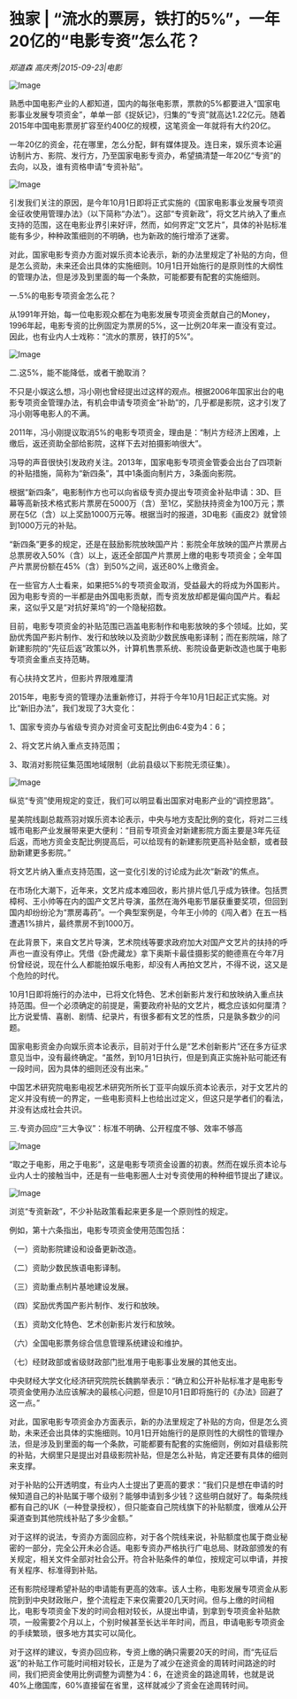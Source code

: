 # 独家 | “流水的票房，铁打的5%”，一年20亿的“电影专资”怎么花？

*郑道森 高庆秀|2015-09-23|电影*

![Image](http://static.ylzbl.com/uploads/ueditor/php/upload/image/20171018/1508322211486418.jpeg)

熟悉中国电影产业的人都知道，国内的每张电影票，票款的5%都要进入“国家电影事业发展专项资金”，单单一部《捉妖记》，归集的“专资”就高达1.22亿元。随着2015年中国电影票房扩容至约400亿的规模，这笔资金一年就将有大约20亿。

一年20亿的资金，花在哪里，怎么分配，鲜有媒体提及。连日来，娱乐资本论遍访制片方、影院、发行方，乃至国家电影专资办，希望搞清楚一年20亿“专资”的去向，以及，谁有资格申请“专资补贴”。

![Image](http://si1.go2yd.com/get-image/0Ha2gsrAlbE)

引发我们关注的原因，是今年10月1日即将正式实施的《国家电影事业发展专项资金征收使用管理办法》（以下简称“办法”）。这部“专资新政”，将文艺片纳入了重点支持的范围，这在电影业界引来好评，然而，如何界定“文艺片”，具体的补贴标准能有多少，种种政策细则的不明确，也为新政的施行增添了迷雾。

对此，国家电影专资办方面对娱乐资本论表示，新的办法里规定了补贴的方向，但是怎么资助，未来还会出具体的实施细则。10月1日开始施行的是原则性的大纲性的管理办法，但是涉及到里面的每一个条款，可能都要有配套的实施细则。

一.5%的电影专项资金怎么花？

从1991年开始，每一位电影观众都在为电影发展专项资金贡献自己的Money，1996年起，电影专资的比例固定为票房的5%，这一比例20年来一直没有变过。因此，也有业内人士戏称：“流水的票房，铁打的5%”。

![Image](http://si1.go2yd.com/get-image/0Ha2gxVd9Sy)

二.这5%，能不能降低，或者干脆取消？

不只是小娱这么想，冯小刚也曾经提出过这样的观点。根据2006年国家出台的电影专项资金管理办法，有机会申请专项资金“补助”的，几乎都是影院，这才引发了冯小刚等电影人的不满。

2011年，冯小刚提议取消5%的电影专项资金，理由是：“制片方经济上困难，上缴后，返还资助全部给影院，这样下去对拍摄影响很大”。

冯导的声音很快引发政府关注。2013年，国家电影专项资金管委会出台了四项新的补贴措施，简称为“新四条”，其中1条面向制片方，3条面向影院。

根据“新四条”，电影制作方也可以向省级专资办提出专项资金补贴申请：3D、巨幕等高新技术格式影片票房在5000万（含）至1亿，奖励扶持资金为100万元；票房在5亿（含）以上奖励1000万元等。根据当时的报道，3D电影《画皮2》就曾领到1000万元的补贴。

“新四条”更多的规定，还是在鼓励影院放映国产片：影院全年放映的国产片票房占总票房收入50%（含）以上，返还全部国产片票房上缴的电影专项资金；全年国产片票房份额在45%（含）到50%之间，返还80%上缴资金。

在一些官方人士看来，如果把5%的专项资金取消，受益最大的将成为外国影片。因为电影专资的一半都是由外国电影贡献，而专资发放却都是偏向国产片。看起来，这似乎又是“对抗好莱坞”的一个隐秘招数。

目前，电影专项资金的补贴范围已涵盖电影制作和电影放映的多个领域。比如，奖励优秀国产影片制作、发行和放映以及资助少数民族电影译制；而在影院端，除了新建影院的“先征后返”政策以外，计算机售票系统、影院设备更新改造也属于电影专项资金重点支持范畴。

有心扶持文艺片，但影片界限难厘清

2015年，电影专资的管理办法重新修订，并将于今年10月1日起正式实施。对比“新旧办法”，我们发现了3大变化：

1、国家专资办与省级专资办对资金可支配比例由6:4变为4：6；

2、将文艺片纳入重点支持范围；

3、取消对影院征集范围地域限制（此前县级以下影院无须征集）。

![Image](http://si1.go2yd.com/get-image/0Ha2gyQ1XF2)

纵览“专资”使用规定的变迁，我们可以明显看出国家对电影产业的“调控思路”。

星美院线副总裁燕羽对娱乐资本论表示，中央与地方支配比例的变化，将对二三线城市电影产业发展带来更大便利：“目前专项资金对新建影院方面主要是3年先征后返，而地方资金支配比例提高后，可以给现有的新建影院更高补贴金额，或者鼓励新建更多影院。”

将文艺片纳入重点支持范围，这一变化引发的讨论成为此次“新政”的焦点。

在市场化大潮下，近年来，文艺片成本难回收，影片排片低几乎成为铁律。包括贾樟柯、王小帅等在内的国产文艺片导演，虽然在海外电影节屡获重要奖项，但回到国内却纷纷沦为“票房毒药”。一个典型案例是，今年王小帅的《闯入者》在五一档遭遇1%排片，最终票房不到1000万。

在此背景下，来自文艺片导演，艺术院线等要求政府加大对国产文艺片的扶持的呼声也一直没有停止。凭借《卧虎藏龙》拿下奥斯卡最佳摄影奖的鲍德熹在今年7月份曾经说，现在什么人都能拍娱乐电影，却没有人再拍文艺片，不得不说，这又是个危险的时代。

10月1日即将施行的办法中，已将文化特色、艺术创新影片发行和放映纳入重点扶持范围。但一个必须确定的前提是，需要政府补贴的文艺片，概念应该如何厘清？比方说爱情、喜剧、剧情、纪录片，有很多都有文艺的性质，只是孰多数少的问题。

国家电影资金办向娱乐资本论表示，目前对于什么是“艺术创新影片”还在多方征求意见当中，没有最终确定。“虽然，到10月1日执行，但是到真正实施补贴可能还有一段时间，因为具体的细则还没有出来。”

中国艺术研究院电影电视艺术研究所所长丁亚平向娱乐资本论表示，对于文艺片的定义并没有统一的界定，一些电影资料上也给出过定义，但这只是学者们的看法，并没有达成社会共识。

三.专资办回应“三大争议”：标准不明确、公开程度不够、效率不够高

![Image](http://si1.go2yd.com/get-image/0Ha2guCptoW)

“取之于电影，用之于电影”，这是电影专项资金设置的初衷。然而在娱乐资本论与业内人士的接触当中，还是有一些电影圈人士对专资使用的种种细节提出了建议。

![Image](http://si1.go2yd.com/get-image/0Ha2gvwsraa)

浏览“专资新政”，不少补贴政策看起来更多是一个原则性的规定。

例如，第十六条指出，电影专项资金使用范围包括：

（一）资助影院建设和设备更新改造。

（二）资助少数民族语电影译制。

（三）资助重点制片基地建设发展。

（四）奖励优秀国产影片制作、发行和放映。

（五）资助文化特色、艺术创新影片发行和放映。

（六）全国电影票务综合信息管理系统建设和维护。

（七）经财政部或省级财政部门批准用于电影事业发展的其他支出。

中央财经大学文化经济研究院院长魏鹏举表示：“确立和公开补贴标准才是电影专项资金使用办法应该解决的最核心问题，但是10月1日即将施行的《办法》回避了这一点。”

对此，国家电影专项资金办方面表示，新的办法里规定了补贴的方向，但是怎么资助，未来还会出具体的实施细则。10月1日开始施行的是原则性的大纲性的管理办法，但是涉及到里面的每一个条款，可能都要有配套的实施细则，例如对县级影院的补贴，大纲里只是提出对县级影院补贴，但是怎么补贴，肯定还要有具体的细则来支撑。

对于补贴的公开透明度，有业内人士提出了更高的要求：“我们只是想在申请的时候知道自己的补贴属于哪个级别？能够申请到多少钱？这些明白就好了。每条院线都有自己的UK（一种登录授权），但只能查自己院线旗下的补贴额度，很难从公开渠道查到其他院线补贴了多少金额。”

对于这样的说法，专资办方面回应称，对于各个院线来说，补贴额度也属于商业秘密的一部分，完全公开未必合适。电影专资办严格执行广电总局、财政部颁发的有关规定，相关文件全部对社会公开。符合补贴条件的单位，按规定可以申请，并按有关程序、标准得到补贴。

还有影院经理希望补贴的申请能有更高的效率。该人士称，电影发展专项资金从影院到到中央财政账户，整个流程走下来仅需要20几天时间。但与上缴的时间相比，电影专项资金下发的时间会相对较长，从提出申请，到拿到专项资金补贴款项，一般需要2个月以上，个别时候甚至长达半年时间，而且，申请电影专项资金的手续繁琐，很多地方其实可以简化。

对于这样的建议，专资办回应称，专资上缴的确只需要20天的时间，而“先征后返”的补贴工作可能时间相对较长，正是为了减少在途资金的周转时间路途的时间，我们把资金使用比例调整为调整为4：6，在途资金的路途周转，也就是说40%上缴国库，60%直接留在省里，这样就减少了资金在途周转时间。


